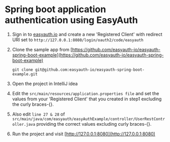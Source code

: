 # Spring boot application authentication using EasyAuth

1. Sign in to [easyauth.io](https://easyauth.io) and create a new 'Registered Client' with redirect URI set to `http://127.0.0.1:8080/login/oauth2/code/easyauth`

2. Clone the sample app from [https://github.com/easyauth-io/easyauth-spring-boot-example](https://github.com/easyauth-io/easyauth-spring-boot-example)

    `git clone git@github.com:easyauth-io/easyauth-spring-boot-example.git`

3. Open the project in IntelliJ idea

4. Edit the `src/main/resources/application.properties file` and set the values from your 'Registered Client' that you created in step1 excluding the curly braces-{}.

5. Also edit `line 27 & 28` of `src/main/java/com/easyauth/easyAuthExample/controller/UserRestController.java` providing the correct values excluding curly braces-{}.

6. Run the project and visit [http://127.0.0.1:8080](http://127.0.0.1:8080)
